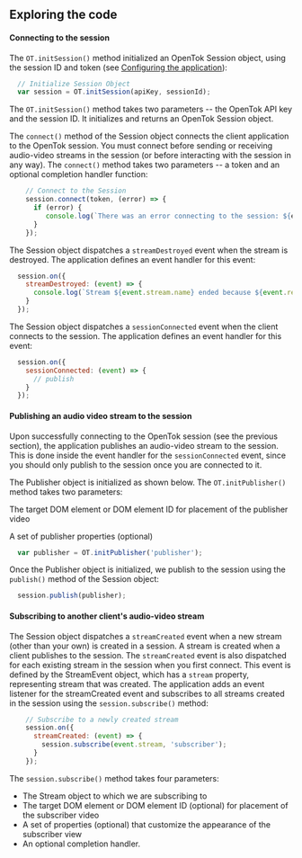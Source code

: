 ## Exploring the code

#### Connecting to the session

The `OT.initSession()` method initialized an OpenTok Session object, using the session ID and token (see [Configuring the application](https://github.com/opentok/opentok-cordova-samples#configuring-the-application)):

```javascript
  // Initialize Session Object
  var session = OT.initSession(apiKey, sessionId);
```

The `OT.initSession()` method takes two parameters -- the OpenTok API key and the session ID. It initializes and returns an OpenTok Session object.

The `connect()` method of the Session object connects the client application to the OpenTok session. You must connect before sending or receiving audio-video streams in the session (or before interacting with the session in any way). The `connect()` method takes two parameters -- a token and an optional completion handler function:

```javascript
    // Connect to the Session
    session.connect(token, (error) => {
      if (error) {
         console.log(`There was an error connecting to the session: ${error}`);
      }
    });
```

The Session object dispatches a `streamDestroyed` event when the stream is destroyed. The application defines an event handler for this event:

```javascript
  session.on({
    streamDestroyed: (event) => {
      console.log(`Stream ${event.stream.name} ended because ${event.reason}`);
    }
  });
```

The Session object dispatches a `sessionConnected` event when the client connects to the session. The application defines an event handler for this event:

```javascript
  session.on({
    sessionConnected: (event) => {
      // publish
    }
  });
```

#### Publishing an audio video stream to the session

Upon successfully connecting to the OpenTok session (see the previous section), the application publishes an audio-video stream to the session. This is done inside the event handler for the `sessionConnected` event, since you should only publish to the session once you are connected to it.

The Publisher object is initialized as shown below. The `OT.initPublisher()` method takes two parameters:

The target DOM element or DOM element ID for placement of the publisher video

A set of publisher properties (optional)

```javascript
  var publisher = OT.initPublisher('publisher');
```
Once the Publisher object is initialized, we publish to the session using the `publish()` method of the Session object:
```javascript
  session.publish(publisher);
```

#### Subscribing to another client's audio-video stream

The Session object dispatches a `streamCreated` event when a new stream (other than your own) is created in a session. A stream is created when a client publishes to the session. The `streamCreated` event is also dispatched for each existing stream in the session when you first connect. This event is defined by the StreamEvent object, which has a `stream` property, representing stream that was created. The application adds an event listener for the streamCreated event and subscribes to all streams created in the session using the `session.subscribe()` method:

```javascript
    // Subscribe to a newly created stream
    session.on({
      streamCreated: (event) => {
        session.subscribe(event.stream, 'subscriber');
      }
    });
```

The `session.subscribe()` method takes four parameters:

- The Stream object to which we are subscribing to
- The target DOM element or DOM element ID (optional) for placement of the subscriber video
- A set of properties (optional) that customize the appearance of the subscriber view
- An optional completion handler.
